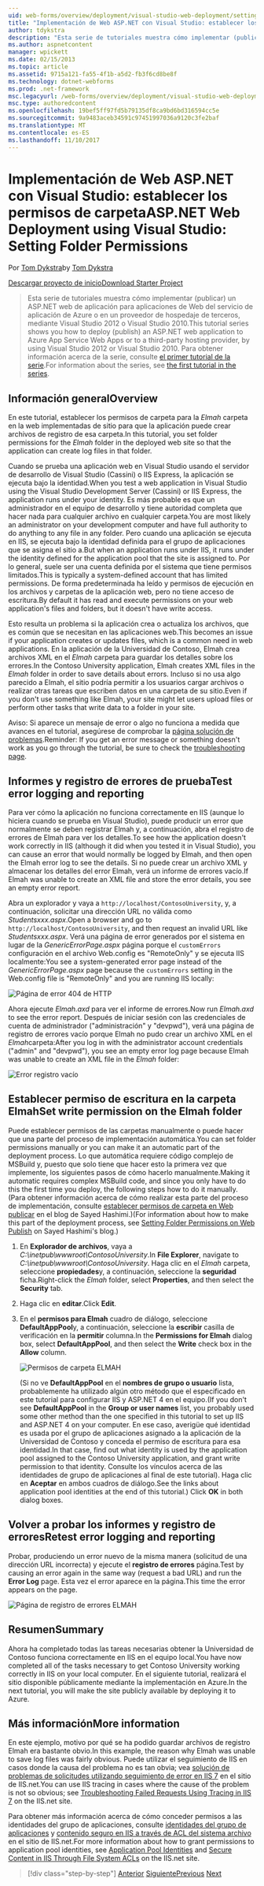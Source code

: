```yaml
---
uid: web-forms/overview/deployment/visual-studio-web-deployment/setting-folder-permissions
title: "Implementación de Web ASP.NET con Visual Studio: establecer los permisos de carpeta | Documentos de Microsoft"
author: tdykstra
description: "Esta serie de tutoriales muestra cómo implementar (publicar) un ASP.NET web aplicación para aplicaciones de Web del servicio de aplicación de Azure o en un proveedor de hospedaje de terceros, usa..."
ms.author: aspnetcontent
manager: wpickett
ms.date: 02/15/2013
ms.topic: article
ms.assetid: 9715a121-fa55-4f1b-a5d2-fb3f6cd8be8f
ms.technology: dotnet-webforms
ms.prod: .net-framework
msc.legacyurl: /web-forms/overview/deployment/visual-studio-web-deployment/setting-folder-permissions
msc.type: authoredcontent
ms.openlocfilehash: 19bef5ff97fd5b79135df8ca9bd6bd316594cc5e
ms.sourcegitcommit: 9a9483aceb34591c97451997036a9120c3fe2baf
ms.translationtype: MT
ms.contentlocale: es-ES
ms.lasthandoff: 11/10/2017
---
```

<a name="aspnet-web-deployment-using-visual-studio-setting-folder-permissions"></a><span data-ttu-id="2cbe9-103">Implementación de Web ASP.NET con Visual Studio: establecer los permisos de carpeta</span><span class="sxs-lookup"><span data-stu-id="2cbe9-103">ASP.NET Web Deployment using Visual Studio: Setting Folder Permissions</span></span>
====================
<span data-ttu-id="2cbe9-104">Por [Tom Dykstra](https://github.com/tdykstra)</span><span class="sxs-lookup"><span data-stu-id="2cbe9-104">by [Tom Dykstra](https://github.com/tdykstra)</span></span>

[<span data-ttu-id="2cbe9-105">Descargar proyecto de inicio</span><span class="sxs-lookup"><span data-stu-id="2cbe9-105">Download Starter Project</span></span>](http://go.microsoft.com/fwlink/p/?LinkId=282627)

> <span data-ttu-id="2cbe9-106">Esta serie de tutoriales muestra cómo implementar (publicar) un ASP.NET web de aplicación para aplicaciones de Web del servicio de aplicación de Azure o en un proveedor de hospedaje de terceros, mediante Visual Studio 2012 o Visual Studio 2010.</span><span class="sxs-lookup"><span data-stu-id="2cbe9-106">This tutorial series shows you how to deploy (publish) an ASP.NET web application to Azure App Service Web Apps or to a third-party hosting provider, by using Visual Studio 2012 or Visual Studio 2010.</span></span> <span data-ttu-id="2cbe9-107">Para obtener información acerca de la serie, consulte [el primer tutorial de la serie](introduction.md).</span><span class="sxs-lookup"><span data-stu-id="2cbe9-107">For information about the series, see [the first tutorial in the series](introduction.md).</span></span>


## <a name="overview"></a><span data-ttu-id="2cbe9-108">Información general</span><span class="sxs-lookup"><span data-stu-id="2cbe9-108">Overview</span></span>

<span data-ttu-id="2cbe9-109">En este tutorial, establecer los permisos de carpeta para la *Elmah* carpeta en la web implementadas de sitio para que la aplicación puede crear archivos de registro de esa carpeta.</span><span class="sxs-lookup"><span data-stu-id="2cbe9-109">In this tutorial, you set folder permissions for the *Elmah* folder in the deployed web site so that the application can create log files in that folder.</span></span>

<span data-ttu-id="2cbe9-110">Cuando se prueba una aplicación web en Visual Studio usando el servidor de desarrollo de Visual Studio (Cassini) o IIS Express, la aplicación se ejecuta bajo la identidad.</span><span class="sxs-lookup"><span data-stu-id="2cbe9-110">When you test a web application in Visual Studio using the Visual Studio Development Server (Cassini) or IIS Express, the application runs under your identity.</span></span> <span data-ttu-id="2cbe9-111">Es más probable es que un administrador en el equipo de desarrollo y tiene autoridad completa que hacer nada para cualquier archivo en cualquier carpeta.</span><span class="sxs-lookup"><span data-stu-id="2cbe9-111">You are most likely an administrator on your development computer and have full authority to do anything to any file in any folder.</span></span> <span data-ttu-id="2cbe9-112">Pero cuando una aplicación se ejecuta en IIS, se ejecuta bajo la identidad definida para el grupo de aplicaciones que se asigna el sitio a.</span><span class="sxs-lookup"><span data-stu-id="2cbe9-112">But when an application runs under IIS, it runs under the identity defined for the application pool that the site is assigned to.</span></span> <span data-ttu-id="2cbe9-113">Por lo general, suele ser una cuenta definida por el sistema que tiene permisos limitados.</span><span class="sxs-lookup"><span data-stu-id="2cbe9-113">This is typically a system-defined account that has limited permissions.</span></span> <span data-ttu-id="2cbe9-114">De forma predeterminada ha leído y permisos de ejecución en los archivos y carpetas de la aplicación web, pero no tiene acceso de escritura.</span><span class="sxs-lookup"><span data-stu-id="2cbe9-114">By default it has read and execute permissions on your web application's files and folders, but it doesn't have write access.</span></span>

<span data-ttu-id="2cbe9-115">Esto resulta un problema si la aplicación crea o actualiza los archivos, que es común que se necesitan en las aplicaciones web.</span><span class="sxs-lookup"><span data-stu-id="2cbe9-115">This becomes an issue if your application creates or updates files, which is a common need in web applications.</span></span> <span data-ttu-id="2cbe9-116">En la aplicación de la Universidad de Contoso, Elmah crea archivos XML en el *Elmah* carpeta para guardar los detalles sobre los errores.</span><span class="sxs-lookup"><span data-stu-id="2cbe9-116">In the Contoso University application, Elmah creates XML files in the *Elmah* folder in order to save details about errors.</span></span> <span data-ttu-id="2cbe9-117">Incluso si no usa algo parecido a Elmah, el sitio podría permitir a los usuarios cargar archivos o realizar otras tareas que escriben datos en una carpeta de su sitio.</span><span class="sxs-lookup"><span data-stu-id="2cbe9-117">Even if you don't use something like Elmah, your site might let users upload files or perform other tasks that write data to a folder in your site.</span></span>

<span data-ttu-id="2cbe9-118">Aviso: Si aparece un mensaje de error o algo no funciona a medida que avances en el tutorial, asegúrese de comprobar la [página solución de problemas](troubleshooting.md).</span><span class="sxs-lookup"><span data-stu-id="2cbe9-118">Reminder: If you get an error message or something doesn't work as you go through the tutorial, be sure to check the [troubleshooting page](troubleshooting.md).</span></span>

## <a name="test-error-logging-and-reporting"></a><span data-ttu-id="2cbe9-119">Informes y registro de errores de prueba</span><span class="sxs-lookup"><span data-stu-id="2cbe9-119">Test error logging and reporting</span></span>

<span data-ttu-id="2cbe9-120">Para ver cómo la aplicación no funciona correctamente en IIS (aunque lo hiciera cuando se prueba en Visual Studio), puede producir un error que normalmente se deben registrar Elmah y, a continuación, abra el registro de errores de Elmah para ver los detalles.</span><span class="sxs-lookup"><span data-stu-id="2cbe9-120">To see how the application doesn't work correctly in IIS (although it did when you tested it in Visual Studio), you can cause an error that would normally be logged by Elmah, and then open the Elmah error log to see the details.</span></span> <span data-ttu-id="2cbe9-121">Si no puede crear un archivo XML y almacenar los detalles del error Elmah, verá un informe de errores vacío.</span><span class="sxs-lookup"><span data-stu-id="2cbe9-121">If Elmah was unable to create an XML file and store the error details, you see an empty error report.</span></span>

<span data-ttu-id="2cbe9-122">Abra un explorador y vaya a `http://localhost/ContosoUniversity`, y, a continuación, solicitar una dirección URL no válida como *Studentsxxx.aspx*.</span><span class="sxs-lookup"><span data-stu-id="2cbe9-122">Open a browser and go to `http://localhost/ContosoUniversity`, and then request an invalid URL like *Studentsxxx.aspx*.</span></span> <span data-ttu-id="2cbe9-123">Verá una página de error generados por el sistema en lugar de la *GenericErrorPage.aspx* página porque el `customErrors` configuración en el archivo Web.config es "RemoteOnly" y se ejecuta IIS localmente:</span><span class="sxs-lookup"><span data-stu-id="2cbe9-123">You see a system-generated error page instead of the *GenericErrorPage.aspx* page because the `customErrors` setting in the Web.config file is "RemoteOnly" and you are running IIS locally:</span></span>

![Página de error 404 de HTTP](setting-folder-permissions/_static/image1.png)

<span data-ttu-id="2cbe9-125">Ahora ejecute *Elmah.axd* para ver el informe de errores.</span><span class="sxs-lookup"><span data-stu-id="2cbe9-125">Now run *Elmah.axd* to see the error report.</span></span> <span data-ttu-id="2cbe9-126">Después de iniciar sesión con las credenciales de cuenta de administrador (&quot;administración&quot; y &quot;devpwd&quot;), verá una página de registro de errores vacío porque Elmah no pudo crear un archivo XML en el *Elmah*carpeta:</span><span class="sxs-lookup"><span data-stu-id="2cbe9-126">After you log in with the administrator account credentials (&quot;admin&quot; and &quot;devpwd&quot;), you see an empty error log page because Elmah was unable to create an XML file in the *Elmah* folder:</span></span>

![Error registro vacío](setting-folder-permissions/_static/image2.png)

## <a name="set-write-permission-on-the-elmah-folder"></a><span data-ttu-id="2cbe9-128">Establecer permiso de escritura en la carpeta Elmah</span><span class="sxs-lookup"><span data-stu-id="2cbe9-128">Set write permission on the Elmah folder</span></span>

<span data-ttu-id="2cbe9-129">Puede establecer permisos de las carpetas manualmente o puede hacer que una parte del proceso de implementación automática.</span><span class="sxs-lookup"><span data-stu-id="2cbe9-129">You can set folder permissions manually or you can make it an automatic part of the deployment process.</span></span> <span data-ttu-id="2cbe9-130">Lo que automática requiere código complejo de MSBuild y, puesto que solo tiene que hacer esto la primera vez que implemente, los siguientes pasos de cómo hacerlo manualmente.</span><span class="sxs-lookup"><span data-stu-id="2cbe9-130">Making it automatic requires complex MSBuild code, and since you only have to do this the first time you deploy, the following steps how to do it manually.</span></span> <span data-ttu-id="2cbe9-131">(Para obtener información acerca de cómo realizar esta parte del proceso de implementación, consulte [establecer permisos de carpeta en Web publicar](http://sedodream.com/2011/11/08/SettingFolderPermissionsOnWebPublish.aspx) en el blog de Sayed Hashimi.)</span><span class="sxs-lookup"><span data-stu-id="2cbe9-131">(For information about how to make this part of the deployment process, see [Setting Folder Permissions on Web Publish](http://sedodream.com/2011/11/08/SettingFolderPermissionsOnWebPublish.aspx) on Sayed Hashimi's blog.)</span></span>

1. <span data-ttu-id="2cbe9-132">En **Explorador de archivos**, vaya a *C:\inetpub\wwwroot\ContosoUniversity*.</span><span class="sxs-lookup"><span data-stu-id="2cbe9-132">In **File Explorer**, navigate to *C:\inetpub\wwwroot\ContosoUniversity*.</span></span> <span data-ttu-id="2cbe9-133">Haga clic en el *Elmah* carpeta, seleccione **propiedades**y, a continuación, seleccione la **seguridad** ficha.</span><span class="sxs-lookup"><span data-stu-id="2cbe9-133">Right-click the *Elmah* folder, select **Properties**, and then select the **Security** tab.</span></span>
2. <span data-ttu-id="2cbe9-134">Haga clic en **editar**.</span><span class="sxs-lookup"><span data-stu-id="2cbe9-134">Click **Edit**.</span></span>
3. <span data-ttu-id="2cbe9-135">En el **permisos para Elmah** cuadro de diálogo, seleccione **DefaultAppPool**y, a continuación, seleccione la **escribir** casilla de verificación en la **permitir** columna.</span><span class="sxs-lookup"><span data-stu-id="2cbe9-135">In the **Permissions for Elmah** dialog box, select **DefaultAppPool**, and then select the **Write** check box in the **Allow** column.</span></span>

    ![Permisos de carpeta ELMAH](setting-folder-permissions/_static/image3.png)

    <span data-ttu-id="2cbe9-137">(Si no ve **DefaultAppPool** en el **nombres de grupo o usuario** lista, probablemente ha utilizado algún otro método que el especificado en este tutorial para configurar IIS y ASP.NET 4 en el equipo.</span><span class="sxs-lookup"><span data-stu-id="2cbe9-137">(If you don't see **DefaultAppPool** in the **Group or user names** list, you probably used some other method than the one specified in this tutorial to set up IIS and ASP.NET 4 on your computer.</span></span> <span data-ttu-id="2cbe9-138">En ese caso, averigüe qué identidad es usada por el grupo de aplicaciones asignado a la aplicación de la Universidad de Contoso y conceda el permiso de escritura para esa identidad.</span><span class="sxs-lookup"><span data-stu-id="2cbe9-138">In that case, find out what identity is used by the application pool assigned to the Contoso University application, and grant write permission to that identity.</span></span> <span data-ttu-id="2cbe9-139">Consulte los vínculos acerca de las identidades de grupo de aplicaciones al final de este tutorial). Haga clic en **Aceptar** en ambos cuadros de diálogo.</span><span class="sxs-lookup"><span data-stu-id="2cbe9-139">See the links about application pool identities at the end of this tutorial.) Click **OK** in both dialog boxes.</span></span>

## <a name="retest-error-logging-and-reporting"></a><span data-ttu-id="2cbe9-140">Volver a probar los informes y registro de errores</span><span class="sxs-lookup"><span data-stu-id="2cbe9-140">Retest error logging and reporting</span></span>

<span data-ttu-id="2cbe9-141">Probar, produciendo un error nuevo de la misma manera (solicitud de una dirección URL incorrecta) y ejecute el **registro de errores** página.</span><span class="sxs-lookup"><span data-stu-id="2cbe9-141">Test by causing an error again in the same way (request a bad URL) and run the **Error Log** page.</span></span> <span data-ttu-id="2cbe9-142">Esta vez el error aparece en la página.</span><span class="sxs-lookup"><span data-stu-id="2cbe9-142">This time the error appears on the page.</span></span>

![Página de registro de errores ELMAH](setting-folder-permissions/_static/image4.png)

## <a name="summary"></a><span data-ttu-id="2cbe9-144">Resumen</span><span class="sxs-lookup"><span data-stu-id="2cbe9-144">Summary</span></span>

<span data-ttu-id="2cbe9-145">Ahora ha completado todas las tareas necesarias obtener la Universidad de Contoso funciona correctamente en IIS en el equipo local.</span><span class="sxs-lookup"><span data-stu-id="2cbe9-145">You have now completed all of the tasks necessary to get Contoso University working correctly in IIS on your local computer.</span></span> <span data-ttu-id="2cbe9-146">En el siguiente tutorial, realizará el sitio disponible públicamente mediante la implementación en Azure.</span><span class="sxs-lookup"><span data-stu-id="2cbe9-146">In the next tutorial, you will make the site publicly available by deploying it to Azure.</span></span>

## <a name="more-information"></a><span data-ttu-id="2cbe9-147">Más información</span><span class="sxs-lookup"><span data-stu-id="2cbe9-147">More information</span></span>

<span data-ttu-id="2cbe9-148">En este ejemplo, motivo por qué se ha podido guardar archivos de registro Elmah era bastante obvio.</span><span class="sxs-lookup"><span data-stu-id="2cbe9-148">In this example, the reason why Elmah was unable to save log files was fairly obvious.</span></span> <span data-ttu-id="2cbe9-149">Puede utilizar el seguimiento de IIS en casos donde la causa del problema no es tan obvia; vea [solución de problemas de solicitudes utilizando seguimiento de error en IIS 7](https://www.iis.net/learn/troubleshoot/using-failed-request-tracing/troubleshooting-failed-requests-using-tracing-in-iis) en el sitio de IIS.net.</span><span class="sxs-lookup"><span data-stu-id="2cbe9-149">You can use IIS tracing in cases where the cause of the problem is not so obvious; see [Troubleshooting Failed Requests Using Tracing in IIS 7](https://www.iis.net/learn/troubleshoot/using-failed-request-tracing/troubleshooting-failed-requests-using-tracing-in-iis) on the IIS.net site.</span></span>

<span data-ttu-id="2cbe9-150">Para obtener más información acerca de cómo conceder permisos a las identidades del grupo de aplicaciones, consulte [identidades del grupo de aplicaciones](https://www.iis.net/learn/manage/configuring-security/application-pool-identities) y [contenido seguro en IIS a través de ACL del sistema archivo](https://www.iis.net/learn/get-started/planning-for-security/secure-content-in-iis-through-file-system-acls) en el sitio de IIS.net.</span><span class="sxs-lookup"><span data-stu-id="2cbe9-150">For more information about how to grant permissions to application pool identities, see [Application Pool Identities](https://www.iis.net/learn/manage/configuring-security/application-pool-identities) and [Secure Content in IIS Through File System ACLs](https://www.iis.net/learn/get-started/planning-for-security/secure-content-in-iis-through-file-system-acls) on the IIS.net site.</span></span>

>[!div class="step-by-step"]
<span data-ttu-id="2cbe9-151">[Anterior](deploying-to-iis.md)
[Siguiente](deploying-to-production.md)</span><span class="sxs-lookup"><span data-stu-id="2cbe9-151">[Previous](deploying-to-iis.md)
[Next](deploying-to-production.md)</span></span>
